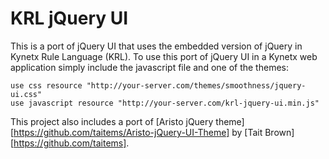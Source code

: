 KRL jQuery UI
=============

This is a port of jQuery UI that uses the embedded version of jQuery in Kynetx Rule Language (KRL). To use this port of jQuery UI in a Kynetx web application simply include the javascript file and one of the themes:

    use css resource "http://your-server.com/themes/smoothness/jquery-ui.css"
    use javascript resource "http://your-server.com/krl-jquery-ui.min.js"

This project also includes a port of [Aristo jQuery theme][https://github.com/taitems/Aristo-jQuery-UI-Theme] by [Tait Brown] [https://github.com/taitems].
